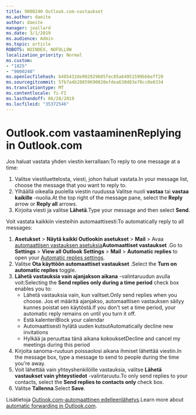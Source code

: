 ```yaml
---
title: 9000240 Outlook.com-vastaukset
ms.author: daeite
author: daeite
manager: joallard
ms.date: 3/1/2019
ms.audience: Admin
ms.topic: article
ROBOTS: NOINDEX, NOFOLLOW
localization_priority: Normal
ms.custom:
- "1825"
- "9000240"
ms.openlocfilehash: b485432de902929685fec85a64951599bbbeff20
ms.sourcegitcommit: 5fb7a4b28859690020efdea630d03e70cc0e6334
ms.translationtype: MT
ms.contentlocale: fi-FI
ms.lasthandoff: 06/28/2019
ms.locfileid: "35372546"
---
```

# <a name="replying-in-outlookcom"></a><span data-ttu-id="e3250-102">Outlook.com vastaaminen</span><span class="sxs-lookup"><span data-stu-id="e3250-102">Replying in Outlook.com</span></span>

<span data-ttu-id="e3250-103">Jos haluat vastata yhden viestin kerrallaan:</span><span class="sxs-lookup"><span data-stu-id="e3250-103">To reply to one message at a time:</span></span>

1. <span data-ttu-id="e3250-104">Valitse viestiluettelosta, viesti, johon haluat vastata.</span><span class="sxs-lookup"><span data-stu-id="e3250-104">In your message list, choose the message that you want to reply to.</span></span>
2. <span data-ttu-id="e3250-105">Ylhäällä oikealla puolella viestin ruudussa Valitse nuoli **vastaa** tai **vastaa kaikille** -nuolia.</span><span class="sxs-lookup"><span data-stu-id="e3250-105">At the top right of the message pane, select the **Reply** arrow or **Reply all** arrows.</span></span>
3. <span data-ttu-id="e3250-106">Kirjoita viesti ja valitse **Lähetä**.</span><span class="sxs-lookup"><span data-stu-id="e3250-106">Type your message and then select **Send**.</span></span>

<span data-ttu-id="e3250-107">Voit vastata kaikkiin viesteihin automaattisesti:</span><span class="sxs-lookup"><span data-stu-id="e3250-107">To automatically reply to all messages:</span></span>

1. <span data-ttu-id="e3250-108">**Asetukset** > **Näytä kaikki Outlookin asetukset** > **Mail** > Avaa [automaattisen vastauksen asetuksia](https://outlook.live.com/mail/options/mail/automaticReplies)**Automaattiset vastaukset** .</span><span class="sxs-lookup"><span data-stu-id="e3250-108">Go to **Settings** > **View all Outlook Settings** > **Mail** > **Automatic replies** to open your [Automatic replies settings](https://outlook.live.com/mail/options/mail/automaticReplies).</span></span>
2. <span data-ttu-id="e3250-109">Valitse **Ota käyttöön automaattiset vastaukset** .</span><span class="sxs-lookup"><span data-stu-id="e3250-109">Select the **Turn on automatic replies** toggle.</span></span>
3. <span data-ttu-id="e3250-110">**Lähetä vastauksia vain ajanjakson aikana** -valintaruudun avulla voit:</span><span class="sxs-lookup"><span data-stu-id="e3250-110">Selecting the **Send replies only during a time period** check box enables you to:</span></span>
    - <span data-ttu-id="e3250-111">Lähetä vastauksia vain, kun valitset.</span><span class="sxs-lookup"><span data-stu-id="e3250-111">Only send replies when you choose.</span></span> <span data-ttu-id="e3250-112">Jos et määritä ajanjakso, automaattisen vastauksen säilyy kunnes poistat sen käytöstä.</span><span class="sxs-lookup"><span data-stu-id="e3250-112">If you don't set a time period, your automatic reply remains on until you turn it off.</span></span>
    - <span data-ttu-id="e3250-113">Estä kalenteri</span><span class="sxs-lookup"><span data-stu-id="e3250-113">Block your calendar</span></span>
    - <span data-ttu-id="e3250-114">Automaattisesti hylätä uuden kutsut</span><span class="sxs-lookup"><span data-stu-id="e3250-114">Automatically decline new invitations</span></span>
    - <span data-ttu-id="e3250-115">Hylkää ja peruuttaa tänä aikana kokoukset</span><span class="sxs-lookup"><span data-stu-id="e3250-115">Decline and cancel my meetings during this period</span></span>
4. <span data-ttu-id="e3250-116">Kirjoita sanoma-ruutuun poissaolosi aikana ihmiset lähettää viestin.</span><span class="sxs-lookup"><span data-stu-id="e3250-116">In the message box, type a message to send to people during the time you're away.</span></span>
5. <span data-ttu-id="e3250-117">Voit lähettää vain yhteyshenkilöille vastauksia, valitse **Lähetä vastaukset vain yhteystiedot** -valintaruutu.</span><span class="sxs-lookup"><span data-stu-id="e3250-117">To only send replies to your contacts, select the **Send replies to contacts only** check box.</span></span>
6. <span data-ttu-id="e3250-118">Valitse **Tallenna**.</span><span class="sxs-lookup"><span data-stu-id="e3250-118">Select **Save**.</span></span>

<span data-ttu-id="e3250-119">Lisätietoja [Outlook.com-automaattinen edelleenlähetys](https://support.office.com/article/14614626-9855-48dc-a986-dec81d07b1a0).</span><span class="sxs-lookup"><span data-stu-id="e3250-119">Learn more about [automatic forwarding in Outlook.com](https://support.office.com/article/14614626-9855-48dc-a986-dec81d07b1a0).</span></span>